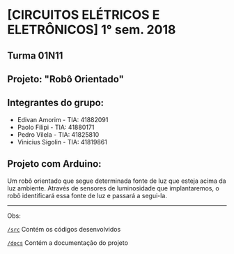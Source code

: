 # [CIRCUITOS ELÉTRICOS E ELETRÔNICOS] 1° sem. 2018

## Turma 01N11
## Projeto: "Robô Orientado"
## Integrantes do grupo:

* Edivan Amorim    - TIA: 41882091
* Paolo Filipi     - TIA: 41880171
* Pedro Vilela     - TIA: 41825810
* Vinicius Sigolin - TIA: 41819861

## Projeto com Arduino:

Um robô orientado que segue determinada fonte de luz que esteja acima da luz ambiente. Através de sensores de luminosidade que implantaremos, o robô identificará essa fonte de luz e passará a segui-la.

_______________________________________
Obs:

[`/src`](https://github.com/edivanamorim/mackenzie-projeto-robo-orientado/tree/master/src) Contém os códigos desenvolvidos

[`/docs`](https://github.com/edivanamorim/mackenzie-projeto-robo-orientado/tree/master/docs) Contém a documentação do projeto
